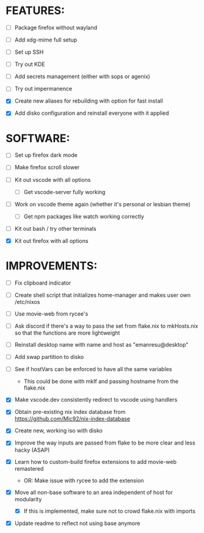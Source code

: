 # FEATURES:

- [ ] Package firefox without wayland
- [ ] Add xdg-mime full setup

- [ ] Set up SSH
- [ ] Try out KDE

- [ ] Add secrets management (either with sops or agenix)
- [ ] Try out impermanence

- [x] Create new aliases for rebuilding with option for fast install
- [x] Add disko configuration and reinstall everyone with it applied


# SOFTWARE:
- [ ] Set up firefox dark mode
- [ ] Make firefox scroll slower
- [ ] Kit out vscode with all options
    - [ ] Get vscode-server fully working

- [ ] Work on vscode theme again (whether it's personal or lesbian theme)
    - [ ] Get npm packages like watch working correctly


- [ ] Kit out bash / try other terminals
- [x] Kit out firefox with all options


# IMPROVEMENTS:

- [ ] Fix clipboard indicator

- [ ] Create shell script that initializes home-manager and makes user own /etc/nixos
- [ ] Use movie-web from rycee's

- [ ] Ask discord if there's a way to pass the set from flake.nix to mkHosts.nix so that the functions are more lightweight

- [ ] Reinstall desktop name with name and host as "emanresu@desktop"

- [ ] Add swap partition to disko

- [ ] See if hostVars can be enforced to have all the same variables
    - This could be done with mkIf and passing hostname from the flake.nix

- [x] Make vscode.dev consistently redirect to vscode using handlers
- [x] Obtain pre-existing nix index database from https://github.com/Mic92/nix-index-database
- [x] Create new, working iso with disko
- [x] Improve the way inputs are passed from flake to be more clear and less hacky (ASAP)
- [x] Learn how to custom-build firefox extensions to add movie-web remastered
    - OR: Make issue with rycee to add the extension

- [x] Move all non-base software to an area independent of host for modularity
    - [x] If this is implemented, make sure not to crowd flake.nix with imports

- [x] Update readme to reflect not using base anymore
